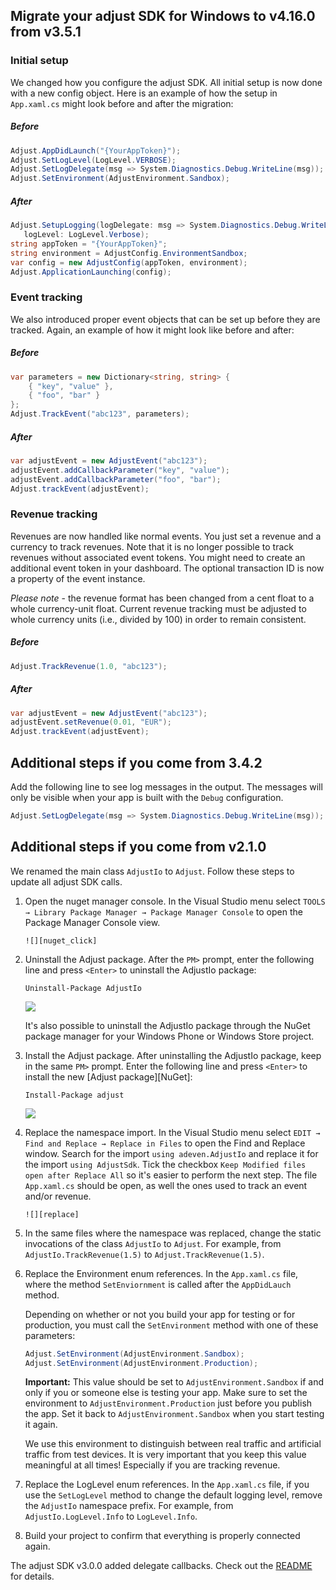 ## Migrate your adjust SDK for Windows to v4.16.0 from v3.5.1

### Initial setup

We changed how you configure the adjust SDK. All initial setup is now done with
a new config object. 
Here is an example of how the setup in `App.xaml.cs` might look before and
after the migration:

##### Before

```cs
Adjust.AppDidLaunch("{YourAppToken}");
Adjust.SetLogLevel(LogLevel.VERBOSE);
Adjust.SetLogDelegate(msg => System.Diagnostics.Debug.WriteLine(msg));
Adjust.SetEnvironment(AdjustEnvironment.Sandbox);
```

##### After

```cs
Adjust.SetupLogging(logDelegate: msg => System.Diagnostics.Debug.WriteLine(msg),
   logLevel: LogLevel.Verbose);
string appToken = "{YourAppToken}";
string environment = AdjustConfig.EnvironmentSandbox;
var config = new AdjustConfig(appToken, environment);
Adjust.ApplicationLaunching(config);
```

### Event tracking

We also introduced proper event objects that can be set up before they are
tracked. Again, an example of how it might look like before and after:

##### Before

```cs
var parameters = new Dictionary<string, string> {
    { "key", "value" },
    { "foo", "bar" }
};
Adjust.TrackEvent("abc123", parameters);
```

##### After

```cs
var adjustEvent = new AdjustEvent("abc123");
adjustEvent.addCallbackParameter("key", "value");
adjustEvent.addCallbackParameter("foo", "bar");
Adjust.trackEvent(adjustEvent);
```

### Revenue tracking

Revenues are now handled like normal events. You just set a revenue and a
currency to track revenues. Note that it is no longer possible to track revenues
without associated event tokens. You might need to create an additional event token
in your dashboard. The optional transaction ID is now a property of the event
instance.

*Please note* - the revenue format has been changed from a cent float to a whole 
currency-unit float. Current revenue tracking must be adjusted to whole currency
units (i.e., divided by 100) in order to remain consistent.

##### Before

```cs
Adjust.TrackRevenue(1.0, "abc123");
```

##### After

```cs
var adjustEvent = new AdjustEvent("abc123");
adjustEvent.setRevenue(0.01, "EUR");
Adjust.trackEvent(adjustEvent);
```

## Additional steps if you come from 3.4.2

Add the following line to see log messages in the output. The messages will only be visible
when your app is built with the `Debug` configuration.

```cs
Adjust.SetLogDelegate(msg => System.Diagnostics.Debug.WriteLine(msg));
```

## Additional steps if you come from v2.1.0

We renamed the main class `AdjustIo` to `Adjust`. Follow these steps to update
all adjust SDK calls.

1. Open the nuget manager console. In the Visual Studio menu select 
   `TOOLS → Library Package Manager → Package Manager Console` to open the Package
   Manager Console view.

       ![][nuget_click]

2. Uninstall the Adjust package. After the `PM>` prompt, enter the following
   line and press `<Enter>` to uninstall the AdjustIo package:

    ```
    Uninstall-Package AdjustIo
    ```

    ![][nuget_migration_uninstall]

   It's also possible to uninstall the AdjustIo package through the NuGet package manager
   for your Windows Phone or Windows Store project.

3. Install the Adjust package. After uninstalling the AdjustIo package, keep in the
   same `PM>` prompt. Enter the following line and press `<Enter>` to install the
   new [Adjust package][NuGet]:

   ```
   Install-Package adjust
   ```

    ![][nuget_migration_install]

4. Replace the namespace import. In the Visual Studio menu select
   `EDIT → Find and Replace → Replace in Files` to open the Find and Replace window.
   Search for the import `using adeven.AdjustIo` and replace it for the import
   `using AdjustSdk`. Tick the checkbox `Keep Modified files open after Replace All` so
   it's easier to perform the next step. The file `App.xaml.cs` should be open, as
   well the ones used to track an event and/or revenue.

       ![][replace]

5. In the same files where the namespace was replaced, change the static invocations of
   the class `AdjustIo` to `Adjust`. For example, from `AdjustIo.TrackRevenue(1.5)` to
   `Adjust.TrackRevenue(1.5)`.


6. Replace the Environment enum references. In the `App.xaml.cs` file, where the method 
   `SetEnviornment` is called after the `AppDidLauch` method.

   Depending on whether or not you build your app for testing or for production,
   you must call the `SetEnvironment` method with one of these parameters:

   ```cs
   Adjust.SetEnvironment(AdjustEnvironment.Sandbox);
   Adjust.SetEnvironment(AdjustEnvironment.Production);
   ```

   **Important:** This value should be set to `AdjustEnvironment.Sandbox` if
   and only if you or someone else is testing your app. Make sure to set the
   environment to `AdjustEnvironment.Production` just before you publish the
   app. Set it back to `AdjustEnvironment.Sandbox` when you start testing it
   again.

   We use this environment to distinguish between real traffic and artificial
   traffic from test devices. It is very important that you keep this value
   meaningful at all times! Especially if you are tracking revenue.

7. Replace the LogLevel enum references. In the `App.xaml.cs` file, 
   if you use the `SetLogLevel` method to change the default logging level, remove 
   the `AdjustIo` namespace prefix. For example, from `AdjustIo.LogLevel.Info`
   to `LogLevel.Info`.

8. Build your project to confirm that everything is properly connected again.

The adjust SDK v3.0.0 added delegate callbacks. Check out the [README] for
details.

[README]: ../README.md
[nuget_click]: https://raw.github.com/adjust/adjust_sdk/master/Resources/windows/01_nuget_console_click.png
[nuget_migration_uninstall]: https://raw.github.com/adjust/adjust_sdk/master/Resources/windows/02_nuget_migration_uninstall.png
[nuget_migration_install]: https://raw.github.com/adjust/adjust_sdk/master/Resources/windows/03_nuget_migration_install.png
[replace]: https://raw.github.com/adjust/adjust_sdk/master/Resources/windows/04_replace.png
